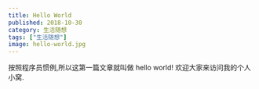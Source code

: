 ```yaml
---
title: Hello World
published: 2018-10-30
category: 生活随想
tags: ["生活随想"]
image: hello-world.jpg
---
```


按照程序员惯例,所以这第一篇文章就叫做 hello world! 欢迎大家来访问我的个人小窝.
